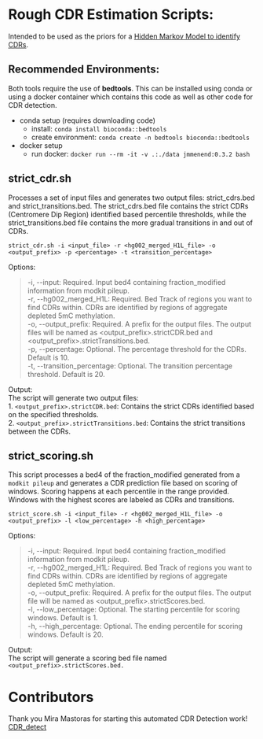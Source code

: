 # Rough CDR Estimation Scripts:
Intended to be used as the priors for a [Hidden Markov Model to identify CDRs](https://github.com/jmenendez98/hmm_cdr).

## Recommended Environments:
Both tools require the use of **bedtools**. This can be installed using conda or using a docker container which contains this code as well as other code for CDR detection.
 * conda setup (requires downloading code)
   - install: `conda install bioconda::bedtools`
   - create environment: `conda create -n bedtools bioconda::bedtools`
 * docker setup
   - run docker: `docker run --rm -it -v .:./data jmmenend:0.3.2 bash`

## strict_cdr.sh 
Processes a set of input files and generates two output files: strict_cdrs.bed and strict_transitions.bed. The strict_cdrs.bed file contains the strict CDRs (Centromere Dip Region) identified based percentile thresholds, while the strict_transitions.bed file contains the more gradual transitions in and out of CDRs.  

`strict_cdr.sh -i <input_file> -r <hg002_merged_H1L_file> -o <output_prefix> -p <percentage> -t <transition_percentage>`   

Options:  

> -i, --input: Required. Input bed4 containing fraction_modified information from modkit pileup.  
> -r, --hg002_merged_H1L: Required. Bed Track of regions you want to find CDRs within. CDRs are identified by regions of aggregate depleted 5mC methylation.  
> -o, --output_prefix: Required. A prefix for the output files. The output files will be named as <output_prefix>.strictCDR.bed and <output_prefix>.strictTransitions.bed.  
> -p, --percentage: Optional. The percentage threshold for the CDRs. Default is 10.  
> -t, --transition_percentage: Optional. The transition percentage threshold. Default is 20.  

Output:  
The script will generate two output files:  
1.
`<output_prefix>.strictCDR.bed`: Contains the strict CDRs identified based on the specified thresholds.  
2.
`<output_prefix>.strictTransitions.bed`: Contains the strict transitions between the CDRs.  

## strict_scoring.sh
This script processes a bed4 of the fraction_modified generated from a `modkit pileup` and generates a CDR prediction file based on scoring of windows. Scoring happens at each percentile in the range provided. Windows with the highest scores are labeled as CDRs and transitions.

`strict_score.sh -i <input_file> -r <hg002_merged_H1L_file> -o <output_prefix> -l <low_percentage> -h <high_percentage>`

Options:  

> -i, --input: Required. Input bed4 containing fraction_modified information from modkit pileup.   
> -r, --hg002_merged_H1L: Required. Bed Track of regions you want to find CDRs within. CDRs are identified by regions of aggregate depleted 5mC methylation.  
> -o, --output_prefix: Required. A prefix for the output files. The output file will be named as <output_prefix>.strictScores.bed.  
> -l, --low_percentage: Optional. The starting percentile for scoring windows. Default is 1.  
> -h, --high_percentage: Optional. The ending percentile for scoring windows. Default is 20.  

Output:  
The script will generate a scoring bed file named `<output_prefix>.strictScores.bed.`


# Contributors
Thank you Mira Mastoras for starting this automated CDR Detection work! [CDR_detect](https://github.com/miramastoras/CDR_detect/tree/main)
